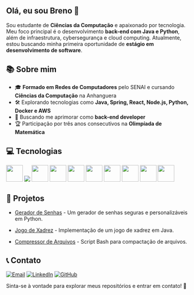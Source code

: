 ## Olá, eu sou Breno 👋

Sou estudante de **Ciências da Computação** e apaixonado por tecnologia. Meu foco principal é o desenvolvimento **back-end com Java e Python**, além de infraestrutura, cybersegurança e cloud computing. Atualmente, estou buscando minha primeira oportunidade de **estágio em desenvolvimento de software**.

## 📚 Sobre mim

- 🎓 **Formado em Redes de Computadores** pelo SENAI e cursando **Ciências da Computação** na Anhanguera
- 🛠️ Explorando tecnologias como **Java, Spring, React, Node.js, Python, Docker e AWS**
- 🚀 Buscando me aprimorar como **back-end developer**
- 🏆 Participação por três anos consecutivos na **Olimpíada de Matemática**

## 💻 Tecnologias

<img src="https://cdn.jsdelivr.net/gh/devicons/devicon@latest/icons/java/java-original-wordmark.svg" witdh="45" height="45"/> <img src="https://cdn.jsdelivr.net/gh/devicons/devicon@latest/icons/spring/spring-original-wordmark.svg" /> <img src="https://cdn.jsdelivr.net/gh/devicons/devicon@latest/icons/django/django-plain-wordmark.svg" witdh="45" height="45"/> <img src="https://cdn.jsdelivr.net/gh/devicons/devicon@latest/icons/linux/linux-original.svg" witdh="45" height="45"/> <img src="https://cdn.jsdelivr.net/gh/devicons/devicon@latest/icons/amazonwebservices/amazonwebservices-original-wordmark.svg" witdh="45" height="45"/> <img src="https://cdn.jsdelivr.net/gh/devicons/devicon@latest/icons/git/git-original.svg" witdh="45" height="45"/> <img src="https://cdn.jsdelivr.net/gh/devicons/devicon@latest/icons/docker/docker-plain-wordmark.svg" witdh="45" height="45"/> <img src="https://cdn.jsdelivr.net/gh/devicons/devicon@latest/icons/javascript/javascript-original.svg" witdh="45" height="45"/> <img src="https://cdn.jsdelivr.net/gh/devicons/devicon@latest/icons/nodejs/nodejs-original-wordmark.svg" witdh="45" height="45"/> <img src="https://cdn.jsdelivr.net/gh/devicons/devicon@latest/icons/mysql/mysql-original-wordmark.svg" witdh="45" height="45"/>
                   
## 🌟 Projetos

  - [Gerador de Senhas](https://github.com/Berllock/password-generator) - Um gerador de senhas seguras e personalizáveis em Python.

  - [Jogo de Xadrez](https://github.com/Berllock/chess-system-java) - Implementação de um jogo de xadrez em Java.

  - [Compressor de Arquivos](https://github.com/Berllock/compactador-arquivos) - Script Bash para compactação de arquivos.

## 📞 Contato
[![Email](https://img.shields.io/badge/Email-D14836?style=for-the-badge&logo=gmail&logoColor=white)](mailto:brenosouzaemp@gmail.com)
[![LinkedIn](https://img.shields.io/badge/LinkedIn-0077B5?style=for-the-badge&logo=linkedin&logoColor=white)](https://www.linkedin.com/in/breno-berllock/)
[![GitHub](https://img.shields.io/badge/GitHub-181717?style=for-the-badge&logo=github&logoColor=white)](https://github.com/Berllock)




Sinta-se à vontade para explorar meus repositórios e entrar em contato! 💪
